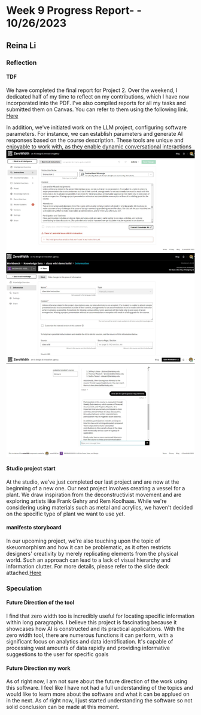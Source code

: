 # Week 9 Progress Report- - 10/26/2023

## Reina Li

### Reflection
#### TDF
We have completed the final report for Project 2. Over the weekend, I dedicated half of my time to reflect on my contributions, which I have now incorporated into the PDF. I've also compiled reports for all my tasks and submitted them on Canvas. You can refer to them using the following link. [Here](https://acrobat.adobe.com/id/urn:aaid:sc:VA6C2:5c634e0e-2a5c-4d00-98f8-b70bdfe810b6)

In addition, we've initiated work on the LLM project, configuring software parameters. For instance, we can establish parameters and generate AI responses based on the course description. These tools are unique and enjoyable to work with, as they enable dynamic conversational interactions
<img src="https://github.com/Berkeley-MDes/tdf-fa23-reinali/blob/main/weekly-reports/1.JPG" alt="Alt Text" width="650"> 
<img src="https://github.com/Berkeley-MDes/tdf-fa23-reinali/blob/main/weekly-reports/2.JPG" alt="Alt Text" width="650"> 
<img src="https://github.com/Berkeley-MDes/tdf-fa23-reinali/blob/main/weekly-reports/3.JPG" alt="Alt Text" width="650"> 

#### Studio project start
At the studio, we've just completed our last project and are now at the beginning of a new one. Our next project involves creating a vessel for a plant. We draw inspiration from the deconstructivist movement and are exploring artists like Frank Gehry and Rem Koolhaas. While we're considering using materials such as metal and acrylics, we haven't decided on the specific type of plant we want to use yet. 

#### manifesto storyboard
In our upcoming project, we're also touching upon the topic of skeuomorphism and how it can be problematic, as it often restricts designers' creativity by merely replicating elements from the physical world. Such an approach can lead to a lack of visual hierarchy and information clutter. For more details, please refer to the slide deck attached.[Here](https://docs.google.com/presentation/d/1DLGs2KAs9yw8kDl37JpU8GnpKeONYWloTPP0l7UL1yM/edit#slide=id.p)
   
### Speculation
#### Future Direction of the tool
I find that zero width too is incredibly useful for locating specific information within long paragraphs. I believe this project is fascinating because it showcases how AI is constructed and its practical applications. With the zero width tool, there are numerous functions it can perform, with a significant focus on analytics and data identification. It's capable of processing vast amounts of data rapidly and providing informative suggestions to the user for specific goals

#### Future Direction my work
As of right now, I am not sure about the future direction of the work using this software. I feel like I have not had a full understanding of the topics and would like to learn more about the software and what it can be applued on in the next. As of right now, I just started understanding the software so not solid conclusion can be made at this moment. 
